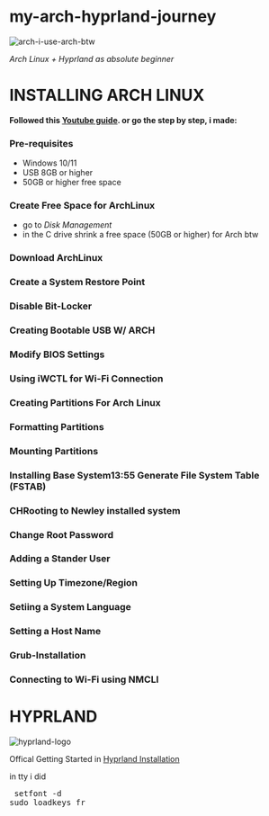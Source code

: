 # my-arch-hyprland-journey

![arch-i-use-arch-btw](https://github.com/user-attachments/assets/07acf7b1-9322-46cd-b3a0-d51dd0859532)

*Arch Linux + Hyprland as absolute beginner*

# INSTALLING ARCH LINUX

**Followed this [Youtube guide](https://youtu.be/1J_Z_pzzbMo?si=h1Wee8-VfmtQVQAS). or go the step by step, i made:**

### Pre-requisites ##
- Windows 10/11
- USB 8GB or higher
- 50GB or higher free space

### Create Free Space for ArchLinux
- go to *Disk Management*
- in the C drive shrink a free space (50GB or higher) for Arch btw

### Download ArchLinux

### Create a System Restore Point

### Disable Bit-Locker

### Creating Bootable USB W/ ARCH

### Modify BIOS Settings

### Using **iWCTL** for Wi-Fi Connection

### Creating Partitions For Arch Linux

### Formatting Partitions

### Mounting Partitions

### Installing Base System13:55 Generate File System Table (FSTAB)

### CHRooting to Newley installed system

### Change Root Password

### Adding a Stander User

### Setting Up Timezone/Region

### Setiing a System Language

### Setting a Host Name

### Grub-Installation 

### Connecting to Wi-Fi using NMCLI



# HYPRLAND

![hyprland-logo](https://github.com/user-attachments/assets/b5398999-a178-49e7-b2eb-0b17f8b0cb88) 

Offical Getting Started in [Hyprland Installation](https://wiki.hyprland.org/Getting-Started/Installation/) 

in tty i did 
<pre> setfont -d 
sudo loadkeys fr </pre>





















